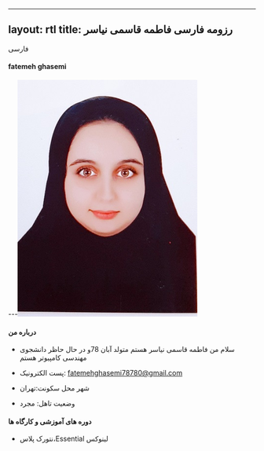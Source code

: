 
---
layout: rtl
title: رزومه فارسی فاطمه قاسمی نیاسر 
---


فارسی
#### fatemeh ghasemi 
---<img src="pic.jpeg">
#### درباره من 
* سلام من فاطمه قاسمی نیاسر هستم متولد آبان 78و در حال حاظر دانشجوی مهندسی کامپیوتر هستم

* پست الکترونیک: fatemehghasemi78780@gmail.com

* شهر محل سکونت:تهران 

* وضعیت تاهل: مجرد

#### دوره های آموزشی و کارگاه ها

* نتورک پلاس،Essential لینوکس
 


